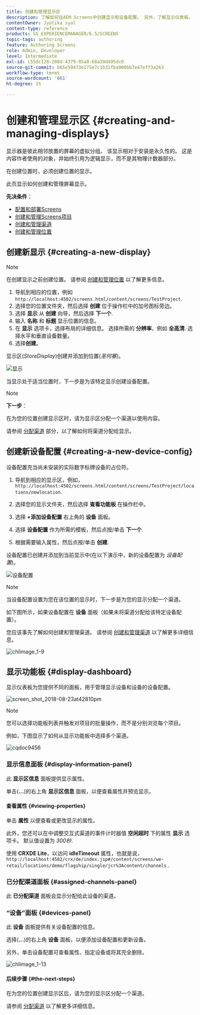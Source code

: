 ```yaml
---
title: 创建和管理显示区
description: 了解如何在AEM Screens中创建显示和设备配置。 另外，了解显示仪表板。
contentOwner: Jyotika syal
content-type: reference
products: SG_EXPERIENCEMANAGER/6.5/SCREENS
topic-tags: authoring
feature: Authoring Screens
role: Admin, Developer
level: Intermediate
exl-id: c55dc128-208d-4379-95a8-60a39d495dc0
source-git-commit: b65e59473e175e7c1b31fba900bb7e47eff3a263
workflow-type: tm+mt
source-wordcount: '661'
ht-degree: 1%

---
```


# 创建和管理显示区 {#creating-and-managing-displays}

显示器是彼此相邻放置的屏幕的虚拟分组。 该显示相对于安装是永久性的。 这是内容作者使用的对象，并始终引用为逻辑显示，而不是其物理计数器部分。

在创建位置时，必须创建位置的显示。

此页显示如何创建和管理屏幕显示。

**先决条件**：

* [配置和部署Screens](configuring-screens-introduction.md)
* [创建和管理Screens项目](creating-a-screens-project.md)
* [创建和管理渠道](managing-channels.md)
* [创建和管理位置](managing-locations.md)

## 创建新显示 {#creating-a-new-display}

>[!NOTE]
>
>在创建显示之前创建位置。 请参阅 [创建和管理位置](managing-locations.md) 以了解更多信息。

1. 导航到相应的位置，例如 `http://localhost:4502/screens.html/content/screens/TestProject`.
1. 选择您的位置文件夹，然后选择 **创建** 位于操作栏中的加号图标旁边。
1. 选择 **显示** 从 **创建** 向导，然后选择 **下一个**.
1. 输入 **名称** 和 **标题** 显示位置的信息。
1. 在 **显示** 选项卡，选择布局的详细信息。 选择所需的 **分辨率**，例如 **全高清**. 选择水平和垂直设备数量。
1. 选择&#x200B;**创建**。

显示区(*StoreDisplay*)创建并添加到位置(*圣何塞*)。

![显示](assets/display.gif)

当显示处于适当位置时，下一步是为该特定显示创建设备配置。

>[!NOTE]
>
>**下一步**：
>
>在为您的位置创建显示区时，请为显示区分配一个渠道以使用内容。
>
>请参阅 [分配渠道](channel-assignment.md) 部分，以了解如何将渠道分配给显示。

## 创建新设备配置 {#creating-a-new-device-config}

设备配置充当尚未安装的实际数字标牌设备的占位符。

1. 导航到相应的显示区，例如， `http://localhost:4502/screens.html/content/screens/TestProject/locations/newlocation`.
1. 选择您的显示文件夹，然后选择 **查看功能板** 在操作栏中。
1. 选择 **+添加设备配置** 右上角的 **设备** 面板。

1. 选择 **设备配置** 作为所需的模板，然后点按/单击 **下一个**.

1. 根据需要输入属性，然后点按/单击 **创建**.

设备配置已创建并添加到当前显示中(在以下演示中，新的设备配置为 *设备配置*)。

![设备配置](assets/deviceconfig.gif)

>[!NOTE]
>
>当设备配置设置为您在该位置的显示时，下一步是为您的显示分配一个渠道。
>
>如下图所示，如果设备配置在 **设备** 面板（如果未将渠道分配给该特定设备配置）。
>
>您应该事先了解如何创建和管理渠道。 请参阅 [创建和管理渠道](managing-channels.md) 以了解更多详细信息。

![chlimage_1-9](assets/chlimage_1-9.png)

## 显示功能板 {#display-dashboard}

显示仪表板为您提供不同的面板，用于管理显示设备和设备的设备配置。

![screen_shot_2018-08-23at42810pm](assets/screen_shot_2018-08-23at42810pm.png)

>[!NOTE]
>
>您可以选择功能板列表并触发对项目的批量操作，而不是分别浏览每个项目。
>
>例如，下图显示了如何从显示功能板中选择多个渠道。

![cqdoc9456](assets/cqdoc9456.gif)

### 显示信息面板 {#display-information-panel}

此 **显示区信息** 面板提供显示属性。

单击(**...**)的右上角 **显示区信息** 面板，以便查看属性并预览显示。


#### 查看属性 {#viewing-properties}

单击 **属性** 以便查看或更改显示的属性。

此外，您还可以在中调整交互式渠道的事件计时器值 **空闲超时** 下的属性 **显示** 选项卡。 默认值设置为 *300秒*.

使用 **CRXDE Lite**，以访问 **idleTimeout** 属性，也就是说， `http://localhost:4502/crx/de/index.jsp#/content/screens/we-retail/locations/demo/flagship/single/jcr%3Acontent/channels` .


### 已分配渠道面板 {#assigned-channels-panel}

此 **已分配渠道** 面板会显示分配给此设备的渠道。


### “设备”面板 {#devices-panel}

此 **设备** 面板提供有关设备配置的信息。

选择(**...**)的右上角 **设备** 面板，以便添加设备配置和更新设备。

另外，单击设备配置可查看属性、指定设备或将其完全删除。

![chlimage_1-13](assets/chlimage_1-13.png)

#### 后续步骤 {#the-next-steps}

在为您的位置创建显示区后，请为您的显示区分配一个渠道。

请参阅 [分配渠道](channel-assignment.md) 以了解更多详细信息。
